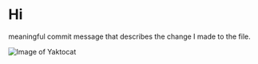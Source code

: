 # Hi
meaningful commit message that describes the change I made to the file.

![Image of Yaktocat](https://octodex.github.com/images/yaktocat.png)
